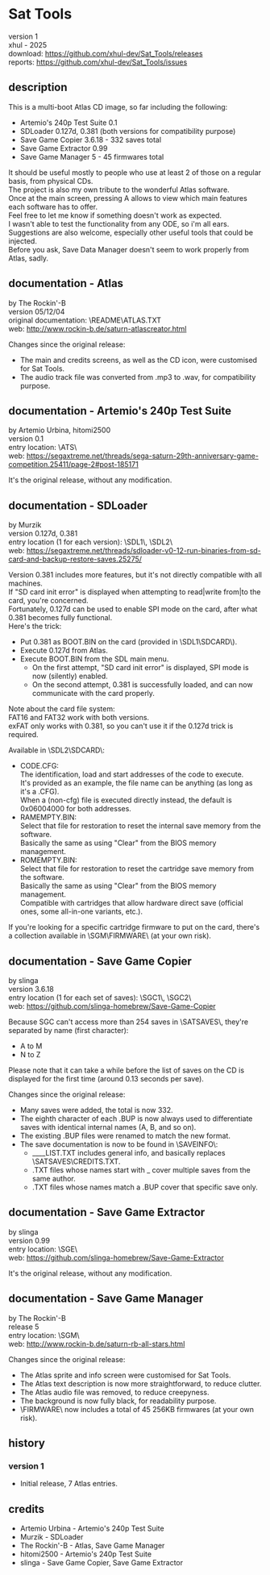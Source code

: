 # Sat Tools
version 1\
xhul - 2025\
download: https://github.com/xhul-dev/Sat_Tools/releases
\
reports: https://github.com/xhul-dev/Sat_Tools/issues

## description

This is a multi-boot Atlas CD image, so far including the following:
- Artemio's 240p Test Suite 0.1
- SDLoader 0.127d, 0.381 (both versions for compatibility purpose)
- Save Game Copier 3.6.18 - 332 saves total
- Save Game Extractor 0.99
- Save Game Manager 5 - 45 firmwares total

It should be useful mostly to people who use at least 2 of those on a regular basis, from physical CDs.\
The project is also my own tribute to the wonderful Atlas software.\
Once at the main screen, pressing A allows to view which main features each software has to offer.\
Feel free to let me know if something doesn't work as expected.\
I wasn't able to test the functionality from any ODE, so i'm all ears.\
Suggestions are also welcome, especially other useful tools that could be injected.\
Before you ask, Save Data Manager doesn't seem to work properly from Atlas, sadly.

## documentation - Atlas

by The Rockin'-B\
version 05/12/04\
original documentation: \README\ATLAS.TXT\
web: http://www.rockin-b.de/saturn-atlascreator.html

Changes since the original release:
- The main and credits screens, as well as the CD icon, were customised for Sat Tools.
- The audio track file was converted from .mp3 to .wav, for compatibility purpose.

## documentation - Artemio's 240p Test Suite

by Artemio Urbina, hitomi2500\
version 0.1\
entry location: \ATS\\\
web: https://segaxtreme.net/threads/sega-saturn-29th-anniversary-game-competition.25411/page-2#post-185171

It's the original release, without any modification.

## documentation - SDLoader

by Murzik\
version 0.127d, 0.381\
entry location (1 for each version): \SDL1\\, \SDL2\\\
web: https://segaxtreme.net/threads/sdloader-v0-12-run-binaries-from-sd-card-and-backup-restore-saves.25275/

Version 0.381 includes more features, but it's not directly compatible with all machines.\
If "SD card init error" is displayed when attempting to read|write from|to the card, you're concerned.\
Fortunately, 0.127d can be used to enable SPI mode on the card, after what 0.381 becomes fully functional.\
Here's the trick:
- Put 0.381 as BOOT.BIN on the card (provided in \SDL1\SDCARD\\).
- Execute 0.127d from Atlas.
- Execute BOOT.BIN from the SDL main menu.
  - On the first attempt, "SD card init error" is displayed, SPI mode is now (silently) enabled.
  - On the second attempt, 0.381 is successfully loaded, and can now communicate with the card properly.

Note about the card file system:\
FAT16 and FAT32 work with both versions.\
exFAT only works with 0.381, so you can't use it if the 0.127d trick is required.

Available in \SDL2\SDCARD\\:
- CODE.CFG:\
The identification, load and start addresses of the code to execute.\
It's provided as an example, the file name can be anything (as long as it's a .CFG).\
When a (non-cfg) file is executed directly instead, the default is 0x06004000 for both addresses.
- RAMEMPTY.BIN:\
Select that file for restoration to reset the internal save memory from the software.\
Basically the same as using "Clear" from the BIOS memory management.
- ROMEMPTY.BIN:\
Select that file for restoration to reset the cartridge save memory from the software.\
Basically the same as using "Clear" from the BIOS memory management.\
Compatible with cartridges that allow hardware direct save (official ones, some all-in-one variants, etc.).

If you're looking for a specific cartridge firmware to put on the card, there's a collection available in \SGM\FIRMWARE\ (at your own risk).

## documentation - Save Game Copier

by slinga\
version 3.6.18\
entry location (1 for each set of saves): \SGC1\\, \SGC2\\\
web: https://github.com/slinga-homebrew/Save-Game-Copier

Because SGC can't access more than 254 saves in \SATSAVES\\, they're separated by name (first character):
- A to M
- N to Z

Please note that it can take a while before the list of saves on the CD is displayed for the first time (around 0.13 seconds per save).

Changes since the original release:
- Many saves were added, the total is now 332.
- The eighth character of each .BUP is now always used to differentiate saves with identical internal names (A, B, and so on).
- The existing .BUP files were renamed to match the new format.
- The save documentation is now to be found in \SAVEINFO\\:
  - \_\_\_\_LIST.TXT includes general info, and basically replaces \SATSAVES\CREDITS.TXT.
  - .TXT files whose names start with \_ cover multiple saves from the same author.
  - .TXT files whose names match a .BUP cover that specific save only.

## documentation - Save Game Extractor

by slinga\
version 0.99\
entry location: \SGE\\\
web: https://github.com/slinga-homebrew/Save-Game-Extractor

It's the original release, without any modification.

## documentation - Save Game Manager

by The Rockin'-B\
release 5\
entry location: \SGM\\\
web: http://www.rockin-b.de/saturn-rb-all-stars.html

Changes since the original release:
- The Atlas sprite and info screen were customised for Sat Tools.
- The Atlas text description is now more straightforward, to reduce clutter.
- The Atlas audio file was removed, to reduce creepyness.
- The background is now fully black, for readability purpose.
- \FIRMWARE\ now includes a total of 45 256KB firmwares (at your own risk).

## history

### version 1

- Initial release, 7 Atlas entries.

## credits

- Artemio Urbina - Artemio's 240p Test Suite
- Murzik - SDLoader
- The Rockin'-B - Atlas, Save Game Manager
- hitomi2500 - Artemio's 240p Test Suite
- slinga - Save Game Copier, Save Game Extractor
